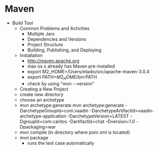 Maven
=====

- Build Tool
    - Common Problems and Activities
        - Multiple Jars
        - Dependencies and Versions
        - Project Structure
        - Building, Publishing, and Deploying
    - Installation
        - http://maven.apache.org
        - max os x already has Maven pre-installed
        - export M2_HOME=/Users/eladio/src/apache-maven-3.0.4
        - export PATH=$M2_HOME/bin:$PATH
        - check by using "mvn --version"
    - Creating a New Project
	- create new directory
	- choose an archetype
	- mvn archetype:generate
mvn archetype:generate -DarchetypeGroupId=com.vaadin -DarchetypeArtifactId=vaadin-archetype-application -DarchetypeVersion=LATEST -DgroupId=com.caritos -DartifactId=chat -Dversion=1.0 -Dpackaging=war
	- mvn compile (in directory where pom.xml is located)
	- mvn package
	    - runs the test case automatically

